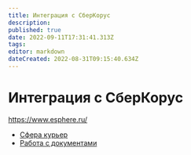 ```yaml
---
title: Интеграция с СберКорус
description: 
published: true
date: 2022-09-11T17:31:41.313Z
tags: 
editor: markdown
dateCreated: 2022-08-31T09:15:40.634Z
---
```


# Интеграция с СберКорус

https://www.esphere.ru/

* [Сфера курьер](sfera-kurer.md)
* [Работа с документами](rabota-s-dokumentami.md)
